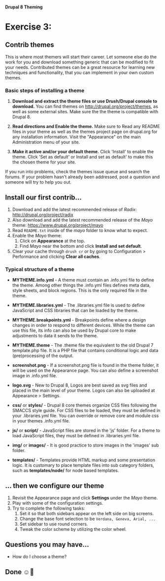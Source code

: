 #### Drupal 8 Theming

# Exercise 3: 

## Contrib themes

This is where most themers will start their career. Let someone else do the work for you and download something generic that can be modified to fit your needs. Contributed themes can be a great resource for learning new techniques and functionality, that you can implement in your own custom themes.

### Basic steps of installing a theme

1. **Download and extract the theme files or use Drush/Drupal console to download.** You can find themes on http://drupal.org/project/themes, as well as some external sites. Make sure the the theme is compatible with Drupal 8.

2. **Read directions and Enable the theme.** Make sure to Read any README files in your theme as well as the themes project page on drupal.org for any installation information. Visit the "Appearance" on the main Administration menu of your site. 

3. **Make it active and/or your default theme.** Click 'Install' to enable the theme. Click 'Set as default' or Install and set as default' to make this the chosen theme for your site.

If you run into problems, check the themes issue queue and search the forums. If your problem hasn't already been addressed, post a question and someone will try to help you out.

## Install our first contrib...
1. Download and add the latest recommended release of _Radix_:  http://drupal.org/project/radix 
2. Also download and add the latest recommended release of the _Mayo_ theme: https://www.drupal.org/project/mayo
3. Read `README.txt` inside of the _mayo_ folder to know what to expect.
4. Enable the _Mayo_ theme:
    1. Click on **Appearance** at the top.
    2. Find _Mayo_ near the bottom and click **Install and set default**.
5. Clear your cache through ``drush cr`` or by going to Configuration > Performance and clicking **Clear all caches**.


### Typical structure of a theme
+ **MYTHEME.info.yml** - A theme must contain an .info.yml file to define the theme. Among other things the .info.yml files defines meta data, style sheets, and block regions. This is the only required file in the theme.

+ **MYTHEME.libraries.yml** - The .libraries.yml file is used to define JavaScript and CSS libraries that can be loaded by the theme.

+ **MYTHEME.breakpoints.yml** - Breakpoints define where a design changes in order to respond to different devices. While the theme can use this file, its info can also be used by Drupal core to make adjustments to data it sends to the theme.

+ **MYTHEME.theme** - The .theme file the equivalent to the old Drupal 7 template.php file. It is a PHP file that contains conditional logic and data (pre)processing of the output.

+ **screenshot.png** - If a screenshot.png file is found in the theme folder, it will be used on the Appearance page. You can also define a screenshot image in .info.yml file.

+ **logo.svg** - New to Drupal 8, Logos are best saved as svg files and placed in the main level of your theme. Logos can also be uploaded at Appearance > Settings.

+ **css/** or **styles/** - Drupal 8 core themes organize CSS files following the SMACCS style guide. For CSS files to be loaded, they must be defined in your .libraries.yml file. You can override or remove core and module css in your themes .info.yml file.

+ **js/** or **script/** - JavaScript files are stored in the 'js' folder. For a theme to load JavaScript files, they must be defined in .libraries.yml file.

+ **img/** or **images/** - It is good practice to store images in the 'images' sub folder.

+ **templates/** - Templates provide HTML markup and some presentation logic. It is customary to place template files into sub category folders, such as **templates/node/** for node based templates.

## ... then we configure our theme
1. Revisit the Appearance page and click **Settings** under the _Mayo_ theme.
2. Play with some of the configuration settings.
3. Try to complete the following tasks:
    1. Set it so that both sidebars appear on the left side on big screens.
    2. Change the base font selection to be `Verdana, Geneva, Arial, ...`
    3. Set sidebar to use round corners.
    4. Tweak the color scheme by utilizing the color wheel.


## Questions you may have...
+ How do I choose a theme?

## Done ☺